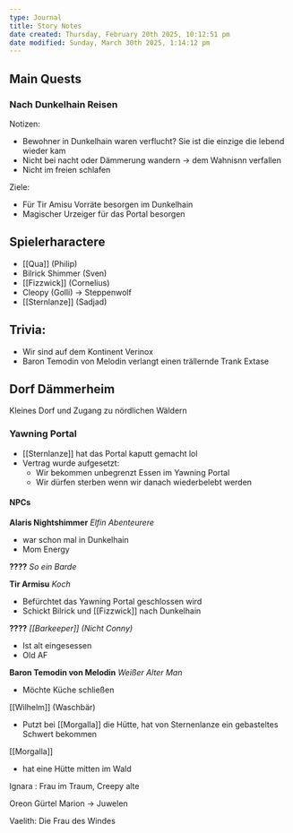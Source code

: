 ```yaml
---
type: Journal
title: Story Notes
date created: Thursday, February 20th 2025, 10:12:51 pm
date modified: Sunday, March 30th 2025, 1:14:12 pm
---
```

## Main Quests
### Nach Dunkelhain Reisen

Notizen:

- Bewohner in Dunkelhain waren verflucht? Sie ist die einzige die lebend wieder kam
- Nicht bei nacht oder Dämmerung wandern -> dem Wahnisnn verfallen
- Nicht im freien schlafen

Ziele:

- Für Tir Amisu Vorräte besorgen im Dunkelhain
- Magischer Urzeiger für das Portal besorgen

## Spielerharactere
- [[Qua]] (Philip)
- Bilrick Shimmer (Sven)
- [[Fizzwick]] (Cornelius)
- Cleopy (Golli) -> Steppenwolf
- [[Sternlanze]] (Sadjad)

## Trivia:
- Wir sind auf dem Kontinent Verinox
- Baron Temodin von Melodin verlangt einen trällernde Trank Extase

## Dorf Dämmerheim

Kleines Dorf und Zugang zu nördlichen Wäldern

### Yawning Portal
- [[Sternlanze]] hat das Portal kaputt gemacht lol
- Vertrag wurde aufgesetzt:
	- Wir bekommen unbegrenzt Essen im Yawning Portal
	- Wir dürfen sterben wenn wir danach wiederbelebt werden
#### NPCs
**Alaris Nightshimmer**
*Elfin Abenteurere*
- war schon mal in Dunkelhain
- Mom Energy

**????**
*So ein Barde*

**Tir Armisu**
*Koch*
- Befürchtet das Yawning Portal geschlossen wird
- Schickt Bilrick und [[Fizzwick]] nach Dunkelhain

**????**
*[[Barkeeper]] (Nicht Conny)*
- Ist alt eingesessen
- Old AF

**Baron Temodin von Melodin**
*Weißer Alter Man*
- Möchte Küche schließen

[[Wilhelm]] (Waschbär)

- Putzt bei [[Morgalla]] die Hütte, hat von Sternenlanze ein gebasteltes Schwert bekommen

[[Morgalla]]

- hat eine Hütte mitten im Wald

Ignara : Frau im Traum, Creepy alte

Oreon Gürtel Marion -> Juwelen

Vaelith: Die Frau des Windes
